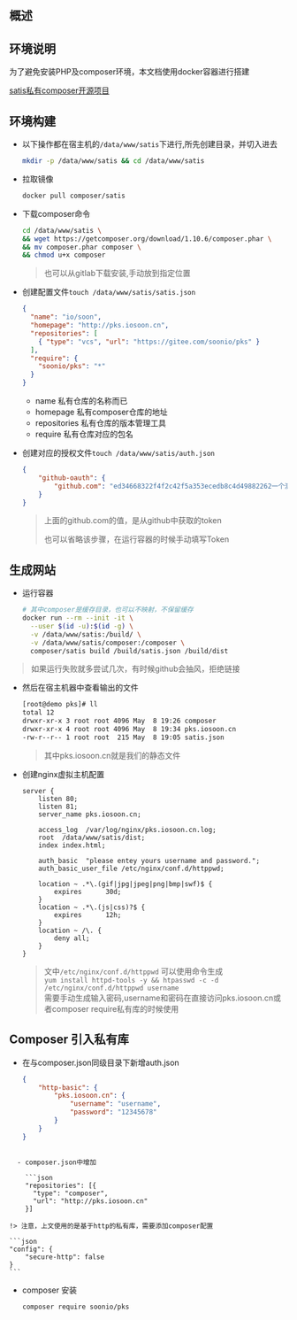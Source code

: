 ## 概述



## 环境说明

为了避免安装PHP及composer环境，本文档使用docker容器进行搭建

[satis私有composer开源项目](https://github.com/composer/satis)

## 环境构建

- 以下操作都在宿主机的`/data/www/satis`下进行,所先创建目录，并切入进去

  ```bash
  mkdir -p /data/www/satis && cd /data/www/satis
  ```

- 拉取镜像

  ```bash
  docker pull composer/satis
  ```

- 下载composer命令

  ```bash
  cd /data/www/satis \
  && wget https://getcomposer.org/download/1.10.6/composer.phar \
  && mv composer.phar composer \
  && chmod u+x composer
  ```

  > 也可以从gitlab下载安装,手动放到指定位置

- 创建配置文件`touch /data/www/satis/satis.json`

  ```json
  {
    "name": "io/soon",
    "homepage": "http://pks.iosoon.cn",
    "repositories": [
      { "type": "vcs", "url": "https://gitee.com/soonio/pks" }
    ],
    "require": {
      "soonio/pks": "*"
    }
  }
  ```

  - name 私有仓库的名称而已
  - homepage 私有composer仓库的地址
  - repositories 私有仓库的版本管理工具
  - require 私有仓库对应的包名

- 创建对应的授权文件`touch /data/www/satis/auth.json`

  ```json
  {
      "github-oauth": {
          "github.com": "ed34668322f4f2c42f5a353ecedb8c4d49882262一个测试的密钥"
      }
  }
  ```

  > 上面的github.com的值，是从github中获取的token
  >
  > 也可以省略该步骤，在运行容器的时候手动填写Token

  

## 生成网站

  - 运行容器

    ```bash
    # 其中composer是缓存目录，也可以不映射，不保留缓存
    docker run --rm --init -it \
      --user $(id -u):$(id -g) \
      -v /data/www/satis:/build/ \
      -v /data/www/satis/composer:/composer \
      composer/satis build /build/satis.json /build/dist
    ```

  > 如果运行失败就多尝试几次，有时候github会抽风，拒绝链接

- 然后在宿主机器中查看输出的文件

  ```bash
  [root@demo pks]# ll
  total 12
  drwxr-xr-x 3 root root 4096 May  8 19:26 composer
  drwxr-xr-x 4 root root 4096 May  8 19:34 pks.iosoon.cn
  -rw-r--r-- 1 root root  215 May  8 19:05 satis.json
  ```

  > 其中pks.iosoon.cn就是我们的静态文件

- 创建nginx虚拟主机配置

  ```nginx
  server {
      listen 80;
      listen 81;
      server_name pks.iosoon.cn;
  
      access_log  /var/log/nginx/pks.iosoon.cn.log;
      root  /data/www/satis/dist;
      index index.html;
    
      auth_basic  "please entey yours username and password."; 
      auth_basic_user_file /etc/nginx/conf.d/httppwd;
   
      location ~ .*\.(gif|jpg|jpeg|png|bmp|swf)$ {
          expires      30d;
      }
      location ~ .*\.(js|css)?$ {
          expires      12h;
      }
      location ~ /\. {
          deny all;
      }
  }
  ```
  

  > 文中`/etc/nginx/conf.d/httppwd` 可以使用命令生成  
  `yum install httpd-tools -y && htpasswd -c -d /etc/nginx/conf.d/httppwd username`  
  需要手动生成输入密码,username和密码在直接访问pks.iosoon.cn或者composer require私有库的时候使用  


## Composer 引入私有库

  - 在与composer.json同级目录下新增auth.json

    ```json
    {
        "http-basic": {
            "pks.iosoon.cn": {
                "username": "username",
                "password": "12345678"
            }
        }
    }
    ```
```

  - composer.json中增加

    ```json
    "repositories": [{
      "type": "composer",
      "url": "http://pks.iosoon.cn"
    }]
```

    !> 注意，上文使用的是基于http的私有库，需要添加composer配置

    ```json
    "config": {
        "secure-http": false
    }
    ```

  - composer 安装

    ```bash
    composer require soonio/pks
    ```

    

